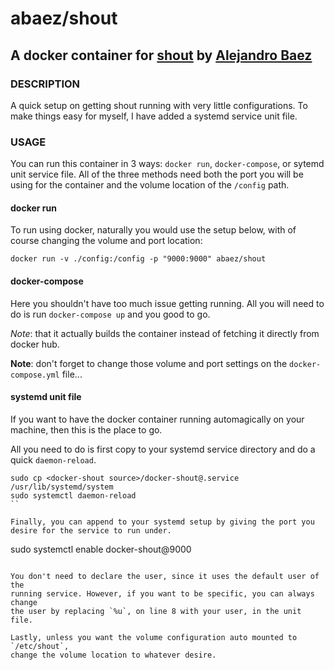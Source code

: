 # abaez/shout
## A docker container for [shout](https://github.com/erming/shout) by [Alejandro Baez](https://twitter.com/a_baez)

### DESCRIPTION
A quick setup on getting shout running with very little configurations.
To make things easy for myself, I have added a systemd service unit file.

### USAGE
You can run this container in 3 ways: `docker run`, `docker-compose`, or
sytemd unit service file. All of the three methods need both the port you will
be using for the container and the volume location of the `/config` path.


#### docker run
To run using docker, naturally you would use the setup below, with of course
changing the volume and port location:

```
docker run -v ./config:/config -p "9000:9000" abaez/shout
```

#### docker-compose
Here you shouldn't have too much issue getting running. All you will need to
do is run `docker-compose up` and you good to go.

_Note_: that it actually builds the container instead of fetching it directly
from docker hub.

__Note__: don't forget to change those volume and port settings on the
`docker-compose.yml` file...

#### systemd unit file
If you want to have the docker container running automagically on your
machine, then this is the place to go.

All you need to do is first copy to your systemd service directory and do a
quick `daemon-reload`.

```
sudo cp <docker-shout source>/docker-shout@.service /usr/lib/systemd/system
sudo systemctl daemon-reload
``

Finally, you can append to your systemd setup by giving the port you
desire for the service to run under.

```
sudo systemctl enable docker-shout@9000
```

You don't need to declare the user, since it uses the default user of the
running service. However, if you want to be specific, you can always change
the user by replacing `%u`, on line 8 with your user, in the unit file.

Lastly, unless you want the volume configuration auto mounted to `/etc/shout`,
change the volume location to whatever desire.
